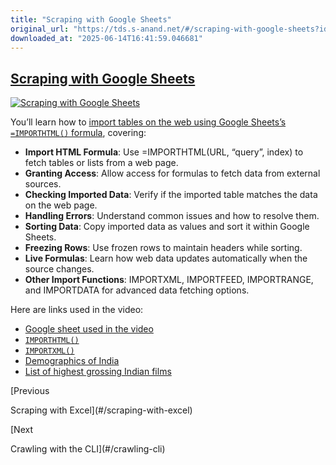 ```yaml
---
title: "Scraping with Google Sheets"
original_url: "https://tds.s-anand.net/#/scraping-with-google-sheets?id=scraping-with-google-sheets"
downloaded_at: "2025-06-14T16:41:59.046681"
---
```


[Scraping with Google Sheets](#/scraping-with-google-sheets?id=scraping-with-google-sheets)
-------------------------------------------------------------------------------------------

[![Scraping with Google Sheets](https://i.ytimg.com/vi_webp/eYQEk7XJM7s/sddefault.webp)](https://youtu.be/eYQEk7XJM7s)

You’ll learn how to [import tables on the web using Google Sheets’s `=IMPORTHTML()` formula](https://support.google.com/docs/answer/3093339?hl=en), covering:

* **Import HTML Formula**: Use =IMPORTHTML(URL, “query”, index) to fetch tables or lists from a web page.
* **Granting Access**: Allow access for formulas to fetch data from external sources.
* **Checking Imported Data**: Verify if the imported table matches the data on the web page.
* **Handling Errors**: Understand common issues and how to resolve them.
* **Sorting Data**: Copy imported data as values and sort it within Google Sheets.
* **Freezing Rows**: Use frozen rows to maintain headers while sorting.
* **Live Formulas**: Learn how web data updates automatically when the source changes.
* **Other Import Functions**: IMPORTXML, IMPORTFEED, IMPORTRANGE, and IMPORTDATA for advanced data fetching options.

Here are links used in the video:

* [Google sheet used in the video](https://docs.google.com/spreadsheets/d/1Qp_YTh1-hJHxjMWE_GofkvLIKgEdKxb6NFImpId3z9o/view)
* [`IMPORTHTML()`](https://support.google.com/docs/answer/3093339)
* [`IMPORTXML()`](https://support.google.com/docs/answer/3093342)
* [Demographics of India](https://en.wikipedia.org/wiki/Demographics_of_India)
* [List of highest grossing Indian films](https://en.wikipedia.org/wiki/List_of_highest-grossing_Indian_films)

[Previous

Scraping with Excel](#/scraping-with-excel)

[Next

Crawling with the CLI](#/crawling-cli)